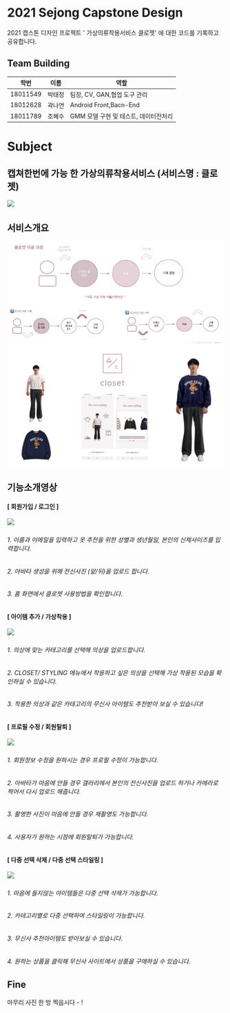

# 2021 Sejong Capstone Design
2021 캡스톤 디자인 프로젝트 ' 가상의류착용서비스 클로젯' 에 대한 코드를 기록하고 공유합니다.


## Team Building
|학번|이름|역할|
|------|---|---|
|18011549|박태정| 팀장, CV, GAN,협업 도구 관리 |
|18012628|곽나연| Android Front,Bacn-End |
|18011789|조혜수| GMM 모델 구현 및 테스트, 데이터전처리 |


# Subject
## 캡쳐한번에 가능 한 가상의류착용서비스 (서비스명 : 클로젯)  
<img src="https://user-images.githubusercontent.com/52556870/145669737-4c48b5a6-efb5-4e0c-b81a-787bf5db6895.gif">

## 서비스개요
![FlowChart](/image/service.png)
![FlowChart](/image/vton.png)

## 기능소개영상
#### [ 회원가입 / 로그인 ]
<img width="250" src="https://user-images.githubusercontent.com/52556870/145669884-1e7f0f7a-359e-4284-9ae7-54ee57136bbc.gif">

###### 1. 이름과 이메일을 입력하고 옷 추천을 위한 성별과 생년월일, 본인의 신체사이즈를 입력합니다.
###### 2. 아바타 생성을 위해 전신사진 (앞/뒤)을 업로드 합니다.
###### 3. 홈 화면에서 클로젯 사용방법을 확인합니다.

#### [ 아이템 추가 / 가상착용 ]
<img width="250" src="https://user-images.githubusercontent.com/52556870/145669881-24b39723-7e3d-4767-ab81-283e8030670a.gif">

###### 1. 의상에 맞는 카테고리를 선택해 의상을 업로드합니다.
###### 2. CLOSET/ STYLING 메뉴에서 착용하고 싶은 의상을 선택해 가상 착용된 모습을 확인하실 수 있습니다.
###### 3. 착용한 의상과 같은 카테고리의 무신사 아이템도 추천받아 보실 수 있습니다!

#### [ 프로필 수정 / 회원탈퇴 ]
<img width="250" src="https://user-images.githubusercontent.com/52556870/145669885-77eef4f4-7aeb-4e60-b6f8-8633551fa815.gif">

###### 1. 회원정보 수정을 원하시는 경우 프로필 수정이 가능합니다.
###### 2. 아바타가 마음에 안들 경우 갤러리에서 본인의 전신사진을 업로드 하거나 카메라로 찍어서 다시 업로드 해줍니다.
###### 3. 촬영한 사진이 마음에 안들 경우 재촬영도 가능합니다.
###### 4. 사용자가 원하는 시점에 회원탈퇴가 가능합니다. 

#### [ 다중 선택 삭제 / 다중 선택 스타일링 ]
<img width="250" src="https://user-images.githubusercontent.com/52556870/145669508-a3b99f80-f421-4172-96f4-559600e0cf2a.gif">

###### 1. 마음에 들지않는 아이템들은 다중 선택 삭제가 가능합니다. 
###### 2. 카테고리별로 다중 선택하여 스타일링이 가능합니다. 
###### 3. 무신사 추천아이템도 받아보실 수 있습니다.
###### 4. 원하는 상품을 클릭해 무신사 사이트에서 상품을 구매하실 수 있습니다. 

## Fine  

마무리 사진 한 방 찍읍시다 - !
